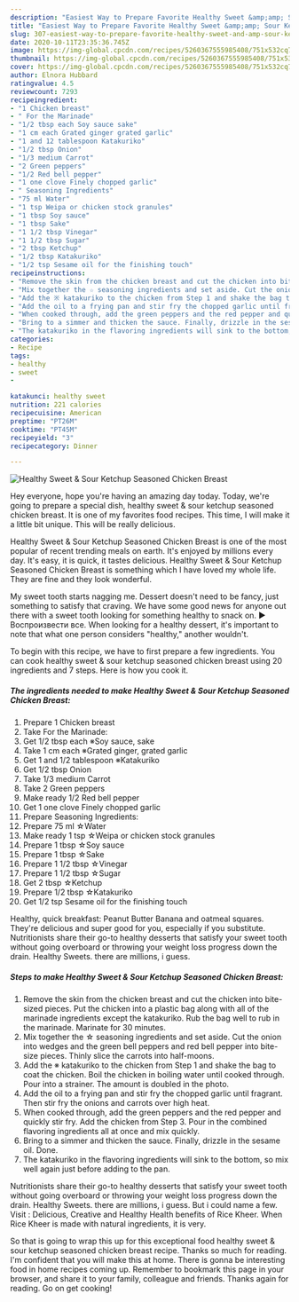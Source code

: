 ```yaml
---
description: "Easiest Way to Prepare Favorite Healthy Sweet &amp;amp; Sour Ketchup Seasoned Chicken Breast"
title: "Easiest Way to Prepare Favorite Healthy Sweet &amp;amp; Sour Ketchup Seasoned Chicken Breast"
slug: 307-easiest-way-to-prepare-favorite-healthy-sweet-and-amp-sour-ketchup-seasoned-chicken-breast
date: 2020-10-11T23:35:36.745Z
image: https://img-global.cpcdn.com/recipes/5260367555985408/751x532cq70/healthy-sweet-sour-ketchup-seasoned-chicken-breast-recipe-main-photo.jpg
thumbnail: https://img-global.cpcdn.com/recipes/5260367555985408/751x532cq70/healthy-sweet-sour-ketchup-seasoned-chicken-breast-recipe-main-photo.jpg
cover: https://img-global.cpcdn.com/recipes/5260367555985408/751x532cq70/healthy-sweet-sour-ketchup-seasoned-chicken-breast-recipe-main-photo.jpg
author: Elnora Hubbard
ratingvalue: 4.5
reviewcount: 7293
recipeingredient:
- "1 Chicken breast"
- " For the Marinade"
- "1/2 tbsp each Soy sauce sake"
- "1 cm each Grated ginger grated garlic"
- "1 and 12 tablespoon Katakuriko"
- "1/2 tbsp Onion"
- "1/3 medium Carrot"
- "2 Green peppers"
- "1/2 Red bell pepper"
- "1 one clove Finely chopped garlic"
- " Seasoning Ingredients"
- "75 ml Water"
- "1 tsp Weipa or chicken stock granules"
- "1 tbsp Soy sauce"
- "1 tbsp Sake"
- "1 1/2 tbsp Vinegar"
- "1 1/2 tbsp Sugar"
- "2 tbsp Ketchup"
- "1/2 tbsp Katakuriko"
- "1/2 tsp Sesame oil for the finishing touch"
recipeinstructions:
- "Remove the skin from the chicken breast and cut the chicken into bite-sized pieces. Put the chicken into a plastic bag along with all of the marinade ingredients except the katakuriko. Rub the bag well to rub in the marinade. Marinate for 30 minutes."
- "Mix together the ☆ seasoning ingredients and set aside. Cut the onion into wedges and the green bell peppers and red bell pepper into bite-size pieces. Thinly slice the carrots into half-moons."
- "Add the ※ katakuriko to the chicken from Step 1 and shake the bag to coat the chicken. Boil the chicken in boiling water until cooked through. Pour into a strainer. The amount is doubled in the photo."
- "Add the oil to a frying pan and stir fry the chopped garlic until fragrant. Then stir fry the onions and carrots over high heat."
- "When cooked through, add the green peppers and the red pepper and quickly stir fry. Add the chicken from Step 3. Pour in the combined flavoring ingredients all at once and mix quickly."
- "Bring to a simmer and thicken the sauce. Finally, drizzle in the sesame oil. Done."
- "The katakuriko in the flavoring ingredients will sink to the bottom, so mix well again just before adding to the pan."
categories:
- Recipe
tags:
- healthy
- sweet
- 

katakunci: healthy sweet  
nutrition: 221 calories
recipecuisine: American
preptime: "PT26M"
cooktime: "PT45M"
recipeyield: "3"
recipecategory: Dinner

---
```



![Healthy Sweet &amp; Sour Ketchup Seasoned Chicken Breast](https://img-global.cpcdn.com/recipes/5260367555985408/751x532cq70/healthy-sweet-sour-ketchup-seasoned-chicken-breast-recipe-main-photo.jpg)

Hey everyone, hope you're having an amazing day today. Today, we're going to prepare a special dish, healthy sweet &amp; sour ketchup seasoned chicken breast. It is one of my favorites food recipes. This time, I will make it a little bit unique. This will be really delicious.

Healthy Sweet &amp; Sour Ketchup Seasoned Chicken Breast is one of the most popular of recent trending meals on earth. It's enjoyed by millions every day. It's easy, it is quick, it tastes delicious. Healthy Sweet &amp; Sour Ketchup Seasoned Chicken Breast is something which I have loved my whole life. They are fine and they look wonderful.

My sweet tooth starts nagging me. Dessert doesn&#39;t need to be fancy, just something to satisfy that craving. We have some good news for anyone out there with a sweet tooth looking for something healthy to snack on. ► Воспроизвести все. When looking for a healthy dessert, it&#39;s important to note that what one person considers &#34;healthy,&#34; another wouldn&#39;t.


To begin with this recipe, we have to first prepare a few ingredients. You can cook healthy sweet &amp; sour ketchup seasoned chicken breast using 20 ingredients and 7 steps. Here is how you cook it.

<!--inarticleads1-->

##### The ingredients needed to make Healthy Sweet &amp; Sour Ketchup Seasoned Chicken Breast:

1. Prepare 1 Chicken breast
1. Take  For the Marinade:
1. Get 1/2 tbsp each ※Soy sauce, sake
1. Take 1 cm each ※Grated ginger, grated garlic
1. Get 1 and 1/2 tablespoon ※Katakuriko
1. Get 1/2 tbsp Onion
1. Take 1/3 medium Carrot
1. Take 2 Green peppers
1. Make ready 1/2 Red bell pepper
1. Get 1 one clove Finely chopped garlic
1. Prepare  Seasoning Ingredients:
1. Prepare 75 ml ☆Water
1. Make ready 1 tsp ☆Weipa or chicken stock granules
1. Prepare 1 tbsp ☆Soy sauce
1. Prepare 1 tbsp ☆Sake
1. Prepare 1 1/2 tbsp ☆Vinegar
1. Prepare 1 1/2 tbsp ☆Sugar
1. Get 2 tbsp ☆Ketchup
1. Prepare 1/2 tbsp ☆Katakuriko
1. Get 1/2 tsp Sesame oil for the finishing touch


Healthy, quick breakfast: Peanut Butter Banana and oatmeal squares. They&#39;re delicious and super good for you, especially if you substitute. Nutritionists share their go-to healthy desserts that satisfy your sweet tooth without going overboard or throwing your weight loss progress down the drain. Healthy Sweets. there are millions, i guess. 

<!--inarticleads2-->

##### Steps to make Healthy Sweet &amp; Sour Ketchup Seasoned Chicken Breast:

1. Remove the skin from the chicken breast and cut the chicken into bite-sized pieces. Put the chicken into a plastic bag along with all of the marinade ingredients except the katakuriko. Rub the bag well to rub in the marinade. Marinate for 30 minutes.
1. Mix together the ☆ seasoning ingredients and set aside. Cut the onion into wedges and the green bell peppers and red bell pepper into bite-size pieces. Thinly slice the carrots into half-moons.
1. Add the ※ katakuriko to the chicken from Step 1 and shake the bag to coat the chicken. Boil the chicken in boiling water until cooked through. Pour into a strainer. The amount is doubled in the photo.
1. Add the oil to a frying pan and stir fry the chopped garlic until fragrant. Then stir fry the onions and carrots over high heat.
1. When cooked through, add the green peppers and the red pepper and quickly stir fry. Add the chicken from Step 3. Pour in the combined flavoring ingredients all at once and mix quickly.
1. Bring to a simmer and thicken the sauce. Finally, drizzle in the sesame oil. Done.
1. The katakuriko in the flavoring ingredients will sink to the bottom, so mix well again just before adding to the pan.


Nutritionists share their go-to healthy desserts that satisfy your sweet tooth without going overboard or throwing your weight loss progress down the drain. Healthy Sweets. there are millions, i guess. But i could name a few. Visit : Delicious, Creative and Healthy Health benefits of Rice Kheer. When Rice Kheer is made with natural ingredients, it is very. 

So that is going to wrap this up for this exceptional food healthy sweet &amp; sour ketchup seasoned chicken breast recipe. Thanks so much for reading. I'm confident that you will make this at home. There is gonna be interesting food in home recipes coming up. Remember to bookmark this page in your browser, and share it to your family, colleague and friends. Thanks again for reading. Go on get cooking!
